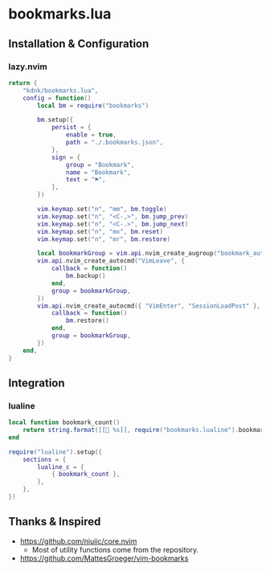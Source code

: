 # bookmarks.lua

## Installation & Configuration

### lazy.nvim

```lua
return {
    "kdnk/bookmarks.lua",
    config = function()
        local bm = require("bookmarks")

        bm.setup({
            persist = {
                enable = true,
                path = "./.bookmarks.json",
            },
            sign = {
                group = "Bookmark",
                name = "Bookmark",
                text = "⚑",
            },
        })

        vim.keymap.set("n", "mm", bm.toggle)
        vim.keymap.set("n", "<C-,>", bm.jump_prev)
        vim.keymap.set("n", "<C-.>", bm.jump_next)
        vim.keymap.set("n", "mx", bm.reset)
        vim.keymap.set("n", "mr", bm.restore)

        local bookmarkGroup = vim.api.nvim_create_augroup("bookmark_auto_restore", {})
        vim.api.nvim_create_autocmd("VimLeave", {
            callback = function()
                bm.backup()
            end,
            group = bookmarkGroup,
        })
        vim.api.nvim_create_autocmd({ "VimEnter", "SessionLoadPost" }, {
            callback = function()
                bm.restore()
            end,
            group = bookmarkGroup,
        })
    end,
}
```

## Integration

### lualine

```lua
local function bookmark_count()
    return string.format([[📘 %s]], require("bookmarks.lualine").bookmark_count())
end

require("lualine").setup({
    sections = {
        lualine_c = {
            { bookmark_count },
        },
    },
})
```

## Thanks & Inspired

-   https://github.com/niuiic/core.nvim
    -   Most of utility functions come from the repository.
-   https://github.com/MattesGroeger/vim-bookmarks

